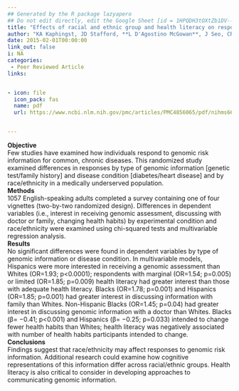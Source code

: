 ```yaml
---
## Generated by the R package lazyapero
## Do not edit directly, edit the Google Sheet [id = 1HPQDH3tOXtZb1DV--8wR9CKAzUz5aywWc2vM3OQ5SrU]
title: "Effects of racial and ethnic group and health literacy on responses to genomic risk information in a medically underserved population"
author: "KA Kaphingst, JD Stafford, **L D'Agostino McGowan**, J Seo, CR Lachance, MS Goodman"
date: 2015-02-01T00:00:00
link_out: false
i: NA
categories:
 - Peer Reviewed Article
links:


- icon: file
  icon_pack: fas
  name: pdf
  url: https://www.ncbi.nlm.nih.gov/pmc/articles/PMC4856065/pdf/nihms662728.pdf


---
```


**Objective**<br>Few studies have examined how individuals respond to genomic risk information for common, chronic diseases. This randomized study examined differences in responses by type of genomic information [genetic test/family history] and disease condition [diabetes/heart disease] and by race/ethnicity in a medically underserved population.<br>**Methods**<br>1057 English-speaking adults completed a survey containing one of four vignettes (two-by-two randomized design). Differences in dependent variables (i.e., interest in receiving genomic assessment, discussing with doctor or family, changing health habits) by experimental condition and race/ethnicity were examined using chi-squared tests and multivariable regression analysis. <br>**Results**<br>No significant differences were found in dependent variables by type of genomic information or disease condition. In multivariable models, Hispanics were more interested in receiving a genomic assessment than Whites (OR=1.93; p<0.0001); respondents with marginal (OR=1.54; p=0.005) or limited (OR=1.85; p=0.009) health literacy had greater interest than those with adequate health literacy. Blacks (OR=1.78; p=0.001) and Hispanics (OR=1.85; p=0.001) had greater interest in discussing information with family than Whites. Non-Hispanic Blacks (OR=1.45; p=0.04) had greater interest in discussing genomic information with a doctor than Whites. Blacks (β= −0.41; p<0.001) and Hispanics (β= −0.25; p=0.033) intended to change fewer health habits than Whites; health literacy was negatively associated with number of health habits participants intended to change.<br>**Conclusions**<br>Findings suggest that race/ethnicity may affect responses to genomic risk information. Additional research could examine how cognitive representations of this information differ across racial/ethnic groups. Health literacy is also critical to consider in developing approaches to communicating genomic information.

